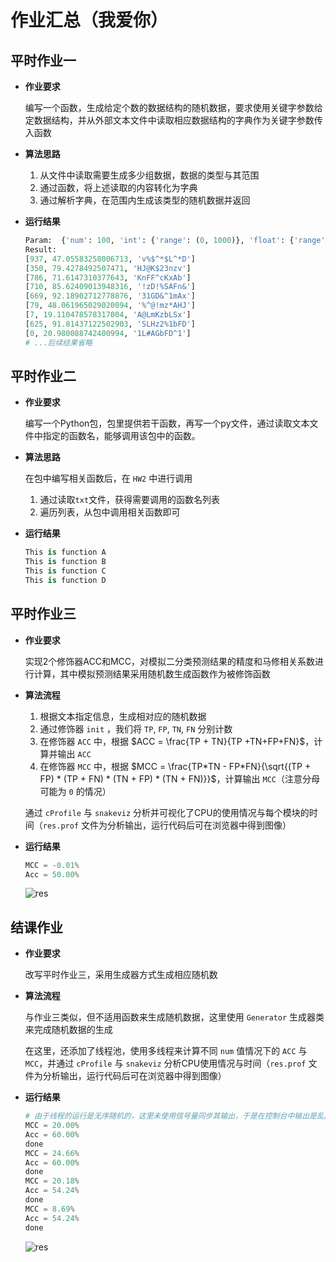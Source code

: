 # 作业汇总（我爱你）

## 平时作业一

- **作业要求**

  编写一个函数，生成给定个数的数据结构的随机数据，要求使用关键字参数给定数据结构，并从外部文本文件中读取相应数据结构的字典作为关键字参数传入函数

- **算法思路**

  1. 从文件中读取需要生成多少组数据，数据的类型与其范围
  2. 通过函数，将上述读取的内容转化为字典
  3. 通过解析字典，在范围内生成该类型的随机数据并返回

- **运行结果**

  ```python
  Param:  {'num': 100, 'int': {'range': (0, 1000)}, 'float': {'range': (0.0, 100.0)}, 'string': {'range': 'ASDFGHJKL123!@#$%^&*zxcvbnm', 'len': 10}}
  Result: 
  [937, 47.05583258006713, 'v%$^*$L^*D']
  [350, 79.4278492507471, 'HJ@K$23nzv']
  [786, 71.6147310377643, 'KnFF^cKxAb']
  [710, 85.62409013948316, '!zD!%SAFn&']
  [669, 92.18902712778876, '31GD&^1mAx']
  [79, 48.061965029020094, '%^@!mz*AHJ']
  [7, 19.110478578317004, 'A@LmKzbLSx']
  [625, 91.81437122502903, 'SLHz2%1bFD']
  [0, 20.980088742400994, '1L#AGbFD^1']
  # ...后续结果省略
  ```

## 平时作业二

- **作业要求**

  编写一个Python包，包里提供若干函数，再写一个py文件，通过读取文本文件中指定的函数名，能够调用该包中的函数。

- **算法思路**

  在包中编写相关函数后，在 `HW2` 中进行调用

  1. 通过读取`txt`文件，获得需要调用的函数名列表
  2. 遍历列表，从包中调用相关函数即可

- **运行结果**

  ```python
  This is function A
  This is function B
  This is function C
  This is function D
  ```

## 平时作业三

- **作业要求**

  实现2个修饰器ACC和MCC，对模拟二分类预测结果的精度和马修相关系数进行计算，其中模拟预测结果采用随机数生成函数作为被修饰函数

- **算法流程**

  1. 根据文本指定信息，生成相对应的随机数据
  2. 通过修饰器 `init` ，我们将 `TP`, `FP`, `TN`, `FN` 分别计数
  3. 在修饰器 `ACC` 中，根据 $ACC = \frac{TP + TN}{TP +TN+FP+FN}$，计算并输出 `ACC`
  4. 在修饰器 `MCC` 中，根据 $MCC = \frac{TP*TN - FP*FN}{\sqrt{(TP + FP) * (TP + FN) * (TN + FP) * (TN + FN)}}$，计算输出 `MCC`（注意分母可能为 `0` 的情况）

  通过 `cProfile` 与 `snakeviz` 分析并可视化了CPU的使用情况与每个模块的时间（`res.prof` 文件为分析输出，运行代码后可在浏览器中得到图像）

- **运行结果**

  ```python
  MCC = -0.01%
  Acc = 50.00%
  ```

  ![res](https://s2.loli.net/2022/06/20/wCuiO1q2pIWMZXN.png)

## 结课作业

- **作业要求**

  改写平时作业三，采用生成器方式生成相应随机数

- **算法流程**

  与作业三类似，但不适用函数来生成随机数据，这里使用 `Generator` 生成器类来完成随机数据的生成

  在这里，还添加了线程池，使用多线程来计算不同 `num` 值情况下的 `ACC` 与 `MCC`，并通过 `cProfile` 与 `snakeviz` 分析CPU使用情况与时间（`res.prof` 文件为分析输出，运行代码后可在浏览器中得到图像）

- **运行结果**

  ```python
  # 由于线程的运行是无序随机的，这里未使用信号量同步其输出，于是在控制台中输出是乱序的
  MCC = 20.00%
  Acc = 60.00%
  done
  MCC = 24.66%
  Acc = 60.00%
  done
  MCC = 20.18%
  Acc = 54.24%
  done
  MCC = 8.69%
  Acc = 54.24%
  done
  ```
  
  ![res](https://s2.loli.net/2022/06/20/C5lysR6OHda8GN7.png)
  
  
  
